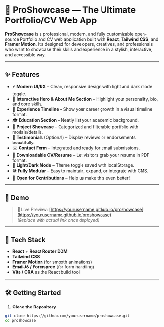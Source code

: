 # 🚀 ProShowcase — The Ultimate Portfolio/CV Web App

**ProShowcase** is a professional, modern, and fully customizable open-source Portfolio and CV web application built with **React**, **Tailwind CSS**, and **Framer Motion**. It’s designed for developers, creatives, and professionals who want to showcase their skills and experience in a stylish, interactive, and accessible way.

---

## ✨ Features

- ⚡ **Modern UI/UX** – Clean, responsive design with light and dark mode toggle.
- 🎯 **Interactive Hero & About Me Section** – Highlight your personality, bio, and core skills.
- 🧠 **Experience Timeline** – Show your career growth in a visual timeline format.
- 🎓 **Education Section** – Neatly list your academic background.
- 💼 **Project Showcase** – Categorized and filterable portfolio with modals/details.
- 💬 **Testimonials** (Optional) – Display reviews or endorsements beautifully.
- ✉️ **Contact Form** – Integrated and ready for email submissions.
- 📄 **Downloadable CV/Resume** – Let visitors grab your resume in PDF format.
- 🌙 **Light/Dark Mode** – Theme toggle saved with localStorage.
- 🛠️ **Fully Modular** – Easy to maintain, expand, or integrate with CMS.
- 💬 **Open for Contributions** – Help us make this even better!

---

## 📸 Demo

> 🔗 Live Preview: [https://yourusername.github.io/proshowcase](https://yourusername.github.io/proshowcase)  
> *(Replace with actual link once deployed)*

---

## 🧰 Tech Stack

- **React** + **React Router DOM**
- **Tailwind CSS**
- **Framer Motion** (for smooth animations)
- **EmailJS / Formspree** (for form handling)
- **Vite / CRA** as the React build tool

---

## 🛠️ Getting Started

1. **Clone the Repository**

```bash
git clone https://github.com/yourusername/proshowcase.git
cd proshowcase
